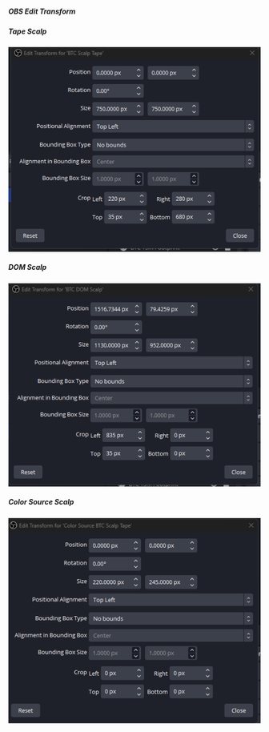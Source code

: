 ##### OBS Edit Transform

##### Tape Scalp

![Screenshot](/media/Tape-Scalp.png)

##### DOM Scalp

![Screenshot](/media/DOM-Scalp.png)

##### Color Source Scalp

![Screenshot-1](/media/Color-Source-Scalp.png)





